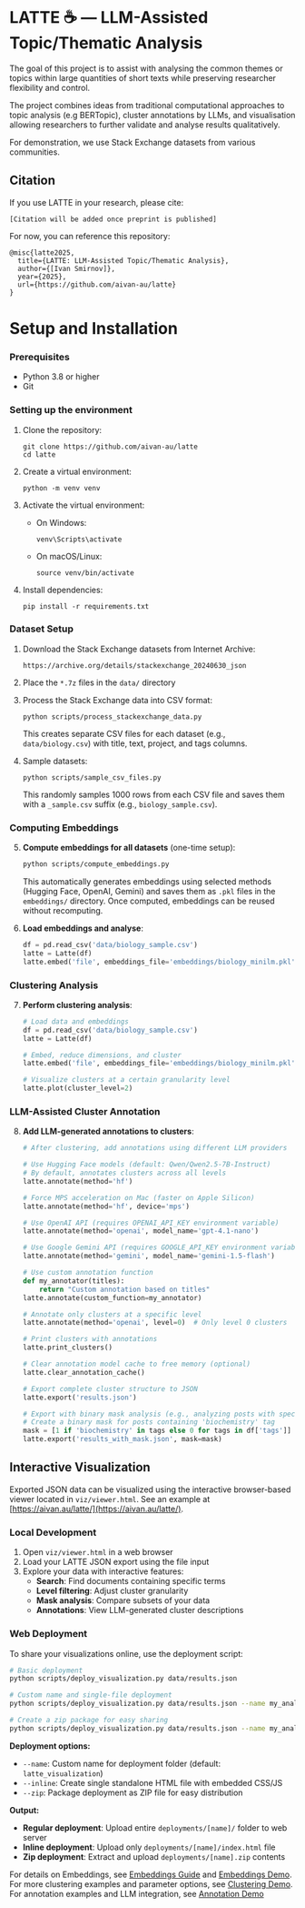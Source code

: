 # LATTE ☕ — LLM-Assisted Topic/Thematic Analysis

The goal of this project is to assist with analysing the common themes or topics within large quantities of short texts while preserving researcher flexibility and control.

The project combines ideas from traditional computational approaches to topic analysis (e.g BERTopic), cluster annotations by LLMs, and visualisation allowing researchers to further validate and analyse results qualitatively.

For demonstration, we use Stack Exchange datasets from various communities.

## Citation

If you use LATTE in your research, please cite:

```
[Citation will be added once preprint is published]
```

For now, you can reference this repository:
```
@misc{latte2025,
  title={LATTE: LLM-Assisted Topic/Thematic Analysis},
  author={[Ivan Smirnov]},
  year={2025},
  url={https://github.com/aivan-au/latte}
}
```

# Setup and Installation

### Prerequisites
- Python 3.8 or higher
- Git

### Setting up the environment

1. Clone the repository:
   ```
   git clone https://github.com/aivan-au/latte
   cd latte
   ```

2. Create a virtual environment:
   ```
   python -m venv venv
   ```

3. Activate the virtual environment:
   - On Windows:
     ```
     venv\Scripts\activate
     ```
   - On macOS/Linux:
     ```
     source venv/bin/activate
     ```

4. Install dependencies:
   ```
   pip install -r requirements.txt
   ```

### Dataset Setup

1. Download the Stack Exchange datasets from Internet Archive:
   ```
   https://archive.org/details/stackexchange_20240630_json
   ```
2. Place the `*.7z` files in the `data/` directory
3. Process the Stack Exchange data into CSV format:
   ```
   python scripts/process_stackexchange_data.py
   ```
   This creates separate CSV files for each dataset (e.g., `data/biology.csv`) with title, text, project, and tags columns.

4. Sample datasets:
   ```
   python scripts/sample_csv_files.py
   ```
   This randomly samples 1000 rows from each CSV file and saves them with a `_sample.csv` suffix (e.g., `biology_sample.csv`).

### Computing Embeddings

5. **Compute embeddings for all datasets** (one-time setup):
   ```bash
   python scripts/compute_embeddings.py
   ```
   This automatically generates embeddings using selected methods (Hugging Face, OpenAI, Gemini) and saves them as `.pkl` files in the `embeddings/` directory. Once computed, embeddings can be reused without recomputing.

6. **Load embeddings and analyse**:
   ```python
   df = pd.read_csv('data/biology_sample.csv')
   latte = Latte(df)
   latte.embed('file', embeddings_file='embeddings/biology_minilm.pkl').reduce().plot()
   ```

### Clustering Analysis

7. **Perform clustering analysis**:
   ```python
   # Load data and embeddings
   df = pd.read_csv('data/biology_sample.csv')
   latte = Latte(df)
   
   # Embed, reduce dimensions, and cluster
   latte.embed('file', embeddings_file='embeddings/biology_minilm.pkl').reduce().cluster()
   
   # Visualize clusters at a certain granularity level
   latte.plot(cluster_level=2)
   ```

### LLM-Assisted Cluster Annotation

8. **Add LLM-generated annotations to clusters**:
   ```python
   # After clustering, add annotations using different LLM providers
   
   # Use Hugging Face models (default: Qwen/Qwen2.5-7B-Instruct)
   # By default, annotates clusters across all levels
   latte.annotate(method='hf')
   
   # Force MPS acceleration on Mac (faster on Apple Silicon)
   latte.annotate(method='hf', device='mps')
   
   # Use OpenAI API (requires OPENAI_API_KEY environment variable)
   latte.annotate(method='openai', model_name='gpt-4.1-nano')
   
   # Use Google Gemini API (requires GOOGLE_API_KEY environment variable)
   latte.annotate(method='gemini', model_name='gemini-1.5-flash')
   
   # Use custom annotation function
   def my_annotator(titles):
       return "Custom annotation based on titles"
   latte.annotate(custom_function=my_annotator)
   
   # Annotate only clusters at a specific level
   latte.annotate(method='openai', level=0)  # Only level 0 clusters
   
   # Print clusters with annotations
   latte.print_clusters()
   
   # Clear annotation model cache to free memory (optional)
   latte.clear_annotation_cache()
   
   # Export complete cluster structure to JSON
   latte.export('results.json')
   
   # Export with binary mask analysis (e.g., analyzing posts with specific tags)
   # Create a binary mask for posts containing 'biochemistry' tag
   mask = [1 if 'biochemistry' in tags else 0 for tags in df['tags']]
   latte.export('results_with_mask.json', mask=mask)
   ```

## Interactive Visualization

Exported JSON data can be visualized using the interactive browser-based viewer located in `viz/viewer.html`. See an example at [https://aivan.au/latte/](https://aivan.au/latte/).

### Local Development
1. Open `viz/viewer.html` in a web browser
2. Load your LATTE JSON export using the file input
3. Explore your data with interactive features:
   - **Search**: Find documents containing specific terms
   - **Level filtering**: Adjust cluster granularity  
   - **Mask analysis**: Compare subsets of your data
   - **Annotations**: View LLM-generated cluster descriptions

### Web Deployment

To share your visualizations online, use the deployment script:

```bash
# Basic deployment
python scripts/deploy_visualization.py data/results.json

# Custom name and single-file deployment
python scripts/deploy_visualization.py data/results.json --name my_analysis --inline

# Create a zip package for easy sharing
python scripts/deploy_visualization.py data/results.json --name my_analysis --zip
```

**Deployment options:**
- `--name`: Custom name for deployment folder (default: `latte_visualization`)
- `--inline`: Create single standalone HTML file with embedded CSS/JS
- `--zip`: Package deployment as ZIP file for easy distribution

**Output:**
- **Regular deployment**: Upload entire `deployments/[name]/` folder to web server
- **Inline deployment**: Upload only `deployments/[name]/index.html` file
- **Zip deployment**: Extract and upload `deployments/[name].zip` contents

For details on Embeddings, see [Embeddings Guide](EMBEDDINGS.md) and [Embeddings Demo](demo/Embeddings%20Demo.ipynb). 
For more clustering examples and parameter options, see [Clustering Demo](demo/Clustering%20Demo.ipynb).
For annotation examples and LLM integration, see [Annotation Demo](demo/Annotation%20Demo.ipynb)